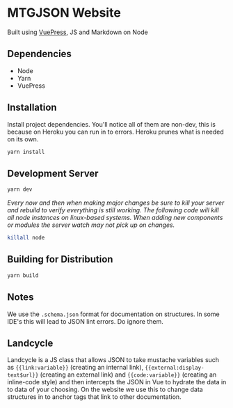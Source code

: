 # MTGJSON Website

Built using [VuePress](https://vuepress.vuejs.org/), JS and Markdown on Node

## Dependencies
- Node
- Yarn
- VuePress

## Installation

Install project dependencies. You'll notice all of them are non-dev, this is because on Heroku you can run in to errors. Heroku prunes what is needed on its own.

```sh
yarn install
```

## Development Server

```sh
yarn dev
```


_Every now and then when making major changes be sure to kill your server and rebuild to verify everything is still working. The following code will kill all node instances on linux-based systems. When adding new components or modules the server watch may not pick up on changes._

```sh
killall node
```

## Building for Distribution

```sh
yarn build
```

## Notes

We use the `.schema.json` format for documentation on structures. In some IDE's this will lead to JSON lint errors. Do ignore them.

## Landcycle

Landcycle is a JS class that allows JSON to take mustache variables such as `{{link:variable}}` (creating an internal link), `{{external:display-text$url}}` (creating an external link) and `{{code:variable}}` (creating an inline-code style) and then intercepts the JSON in Vue to hydrate the data in to data of your choosing. On the website we use this to change data structures in to anchor tags that link to other documentation.